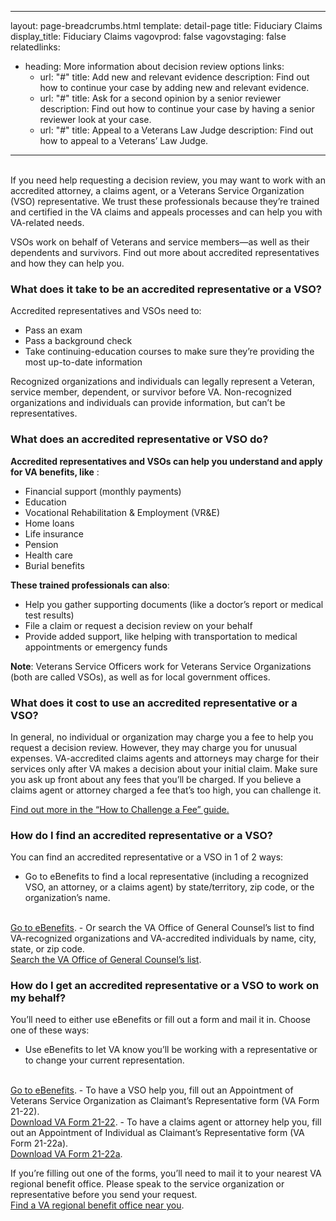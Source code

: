 ---
layout: page-breadcrumbs.html
template: detail-page
title: Fiduciary Claims
display_title: Fiduciary Claims
vagovprod: false
vagovstaging: false
relatedlinks:
  - heading: More information about decision review options
    links:
    - url: "#"
      title: Add new and relevant evidence
      description: Find out how to continue your case by adding new and relevant evidence.
    - url: "#"
      title: Ask for a second opinion by a senior reviewer
      description: Find out how to continue your case by having a senior reviewer look at your case.
    - url: "#"
      title: Appeal to a Veterans Law Judge
      description: Find out how to appeal to a Veterans’ Law Judge.              
------
<br>
<div itemprop="description" class="va-introtext">
If you need help requesting a decision review, you may want to work with an accredited attorney, a claims agent, or a Veterans Service Organization (VSO) representative. We trust these professionals because they’re trained and certified in the VA claims and appeals processes and can help you with VA-related needs.

VSOs work on behalf of Veterans and service members—as well as their dependents and survivors. Find out more about accredited representatives and how they can help you.
</div>

<div class="feature" markdown="0">

### What does it take to be an accredited representative or a VSO?

Accredited representatives and VSOs need to:
- Pass an exam
- Pass a background check
- Take continuing-education courses to make sure they’re providing the most up-to-date information

Recognized organizations and individuals can legally represent a Veteran, service member, dependent, or survivor before VA. Non-recognized organizations and individuals can provide information, but can’t be representatives.
</div>

### What does an accredited representative or VSO do?
__Accredited representatives and VSOs can help you understand and apply for VA benefits, like__ :
- Financial support (monthly payments)
- Education
- Vocational Rehabilitation & Employment (VR&E)
- Home loans
- Life insurance
- Pension
- Health care
- Burial benefits

__These trained professionals can also__:
- Help you gather supporting documents (like a doctor’s report or medical test results)
- File a claim or request a decision review on your behalf
- Provide added support, like helping with transportation to medical appointments or emergency funds

__Note__: Veterans Service Officers work for Veterans Service Organizations (both are 
called VSOs), as well as for local government offices.

### What does it cost to use an accredited representative or a VSO?

In general, no individual or organization may charge you a fee to help you request a decision review. However, they may charge you for unusual expenses. VA-accredited claims agents and attorneys may charge for their services only after VA makes a decision about your initial claim. Make sure you ask up front about any fees that you’ll be charged. If you believe a claims agent or attorney charged a fee that’s too high, you can challenge it. 
<br>

<a href="#">Find out more in the “How to Challenge a Fee” guide.</a>

### How do I find an accredited representative or a VSO?

You can find an accredited representative or a VSO in 1 of 2 ways:
- Go to eBenefits to find a local representative (including a recognized VSO, an attorney, or a claims agent) by state/territory, zip code, or the organization’s name.
<br> 
<a href="#">Go to eBenefits</a>.
- Or search the VA Office of General Counsel’s list to find VA-recognized organizations and VA-accredited individuals by name, city, state, or zip code.
<br> 
<a href="#">Search the VA Office of General Counsel’s list</a>.

### How do I get an accredited representative or a VSO to work on my behalf?

You’ll need to either use eBenefits or fill out a form and mail it in.
Choose one of these ways:
- Use eBenefits to let VA know you’ll be working with a representative or to change your current representation.
<br> 
<a href="#">Go to eBenefits</a>.
- To have a VSO help you, fill out an Appointment of Veterans Service Organization as Claimant’s Representative form (VA Form 21-22).
<br>  
<a href="#">Download VA Form 21-22</a>.
- To have a claims agent or attorney help you, fill out an Appointment of Individual as Claimant’s Representative form (VA Form 21-22a).
<br> 
<a href="#">Download VA Form 21-22a</a>.

If you’re filling out one of the forms, you’ll need to mail it to your nearest VA regional benefit office. Please speak to the service organization or representative before you send your request. 
<br>
<a href="#">Find a VA regional benefit office near you</a>.

